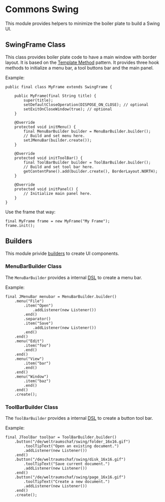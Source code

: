 # Commons Swing

This module provides helpers to minimize the boiler plate to build a Swing UI.

## SwingFrame Class

This class provides boiler plate code to  have a main window with border layout.
It  is based  on  the [Template  Method][template-method]  pattern. It  provides
three hook  methods to initialize a  menu bar, a  tool buttons bar and  the main
panel.

Example:

    public final class MyFrame extends SwingFrame {
        
        public MyFrame(final String title) {
            super(title);
            setDefaultCloseOperation(DISPOSE_ON_CLOSE); // optional
            setExitOnCloseWindow(true); // optional
        }
        
        @Override
        protected void initMenu() {
            final MenuBarBuilder builder = MenuBarBuilder.builder();
            // Build and set menu here.
            setJMenuBar(builder.create());
        }
        
        @Override
        protected void initToolBar() {
            final ToolBarBuilder builder = ToolBarBuilder.builder();
            // Build and set tool bar here.
            getContentPane().add(builder.create(), BorderLayout.NORTH);
        }
        
        @Override
        protected void initPanel() {
            // Initialize main panel here.
        }
    }

Use the frame that way:

    final MyFrame frame = new MyFrame("My Frame");
    frame.init();

## Builders

This module privide [builders][builder] to create UI components.

### MenuBarBuilder Class

The `MenuBarBuilder` provides a internal [DSL][dsl] to create a menu bar.

Example:

    final JMenuBar menubar = MenuBarBuilder.builder()
        .menu("File")
            .item("Open")
                .addListener(new Listener())
            .end()
            .separator()
            .item("Save")
                .addListener(new Listener())
            .end()
        .end()
        .menu("Edit")
            .item("foo")
            .end()
        .end()
        .menu("View")
            .item("bar")
            .end()
        .end()
        .menu("Window")
            .item("baz")
            .end()
        .end()
        .create();

### ToolBarBuilder Class

The `ToolBarBuilder` provides a internal [DSL][dsl] to create a button tool bar.

Example:

    final JToolBar toolbar = ToolBarBuilder.builder()
        .button("/de/weltraumschaf/swing/folder_16x16.gif")
            .toolTipText("Open an existing document.")
            .addListener(new Listener())
        .end()
        .button("/de/weltraumschaf/swing/disk_16x16.gif")
            .toolTipText("Save current document.")
            .addListener(new Listener())
        .end()
        .button("/de/weltraumschaf/swing/page_16x16.gif")
            .toolTipText("Create a new document.")
            .addListener(new Listener())
        .end()
        .create();
 
[template-method]:  https://en.wikipedia.org/wiki/Template_method_pattern
[builder]:          https://en.wikipedia.org/wiki/Template_method_pattern
[dsl]:              https://en.wikipedia.org/wiki/Domain-specific_language
